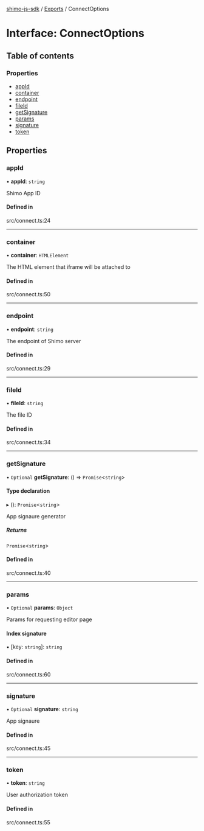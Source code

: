 [shimo-js-sdk](../README.md) / [Exports](../modules.md) / ConnectOptions

# Interface: ConnectOptions

## Table of contents

### Properties

- [appId](connectoptions.md#appid)
- [container](connectoptions.md#container)
- [endpoint](connectoptions.md#endpoint)
- [fileId](connectoptions.md#fileid)
- [getSignature](connectoptions.md#getsignature)
- [params](connectoptions.md#params)
- [signature](connectoptions.md#signature)
- [token](connectoptions.md#token)

## Properties

### appId

• **appId**: `string`

Shimo App ID

#### Defined in

src/connect.ts:24

___

### container

• **container**: `HTMLElement`

The HTML element that iframe will be attached to

#### Defined in

src/connect.ts:50

___

### endpoint

• **endpoint**: `string`

The endpoint of Shimo server

#### Defined in

src/connect.ts:29

___

### fileId

• **fileId**: `string`

The file ID

#### Defined in

src/connect.ts:34

___

### getSignature

• `Optional` **getSignature**: () => `Promise`<`string`\>

#### Type declaration

▸ (): `Promise`<`string`\>

App signaure generator

##### Returns

`Promise`<`string`\>

#### Defined in

src/connect.ts:40

___

### params

• `Optional` **params**: `Object`

Params for requesting editor page

#### Index signature

▪ [key: `string`]: `string`

#### Defined in

src/connect.ts:60

___

### signature

• `Optional` **signature**: `string`

App signaure

#### Defined in

src/connect.ts:45

___

### token

• **token**: `string`

User authorization token

#### Defined in

src/connect.ts:55
